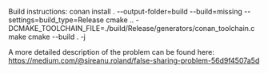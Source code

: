 Build instructions:
    conan install . --output-folder=build --build=missing --settings=build_type=Release
    cmake .. -DCMAKE_TOOLCHAIN_FILE=./build/Release/generators/conan_toolchain.cmake
    cmake --build . -j

A more detailed description of the problem can be found here:
    https://medium.com/@sireanu.roland/false-sharing-problem-56d9f4507a5d